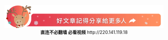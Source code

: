<div align="center"><a href="https://git.io/01"><IMG SRC="wnn/img/a06.jpg" width=640></a></div>
<div align=center><b>直连不必翻墙 必看视频</b> http://220.141.119.18</div>  
